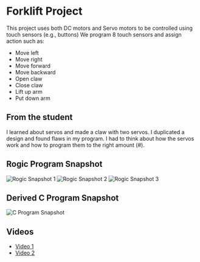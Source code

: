 # Forklift Project
  
This project uses both DC motors and Servo motors to be controlled using touch sensors (e.g., buttons) We program 8 touch sensors and assign action such as:

* Move left
* Move right
* Move forward
* Move backward
* Open claw
* Close claw
* Lift up arm
* Put down arm

## From the student

I learned about servos and made a claw with two servos. I duplicated a design and found flaws in my program. I had to think about how the servos work and how to program them to the right amount (#).

## Rogic Program Snapshot

![Rogic Snapshot 1](https://raw.githubusercontent.com/makaboomguest/roborobo/tree/master/11-forklift-bot/img/rpj1.JPG)
![Rogic Snapshot 2](https://raw.githubusercontent.com/makaboomguest/roborobo/tree/master/11-forklift-bot/img/rpj2.JPG)
![Rogic Snapshot 3](https://raw.githubusercontent.com/makaboomguest/roborobo/tree/master/11-forklift-bot/img/rpj3.JPG)

## Derived C Program Snapshot

![C Program Snapshot](https://raw.githubusercontent.com/makaboomguest/roborobo/tree/master/11-forklift-bot/img/c.JPG)

## Videos

* [Video 1](https://photos.google.com/share/AF1QipNqsfA3yp8P4hJW7orti2etAcpoEBxrBmYP1M6o_m_clF2-KuDlk_-s620WWil8Nw/photo/AF1QipMC9nSo9EAtbct7Qsi0Y3fHuvVq9-558S4hOC9W?key=cURpcmQxNl9lSzJEb1dQWTZOT3NxZzVKOGZDTWJ3)
* [Video 2](https://photos.google.com/share/AF1QipObih98eb6bQQGfBjqzW7SpPRthUWSqyn1n9cWtN_U-dXXowVDg6lPBqMctxWX-Gg/photo/AF1QipP88e3j7dQBkptmkGxQ9pU587VJSsZXz7JlAeLp?key=UUN2UXNPWGx0OTc4d0tOM0I2WkZqZ2NYOS05VUlR)

